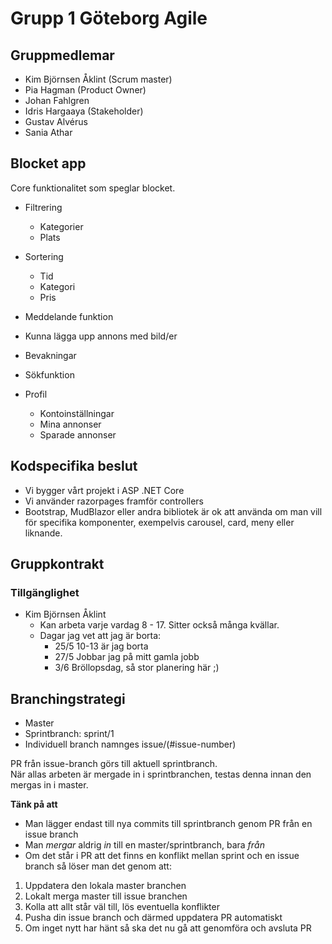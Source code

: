 # Grupp 1 Göteborg Agile

## Gruppmedlemar

 - Kim Björnsen Åklint (Scrum master)
 - Pia Hagman (Product Owner)
 - Johan Fahlgren 
 - Idris Hargaaya (Stakeholder)
 - Gustav Alvérus 
 - Sania Athar 

## Blocket app

Core funktionalitet som speglar blocket. 

- Filtrering 
  - Kategorier
  - Plats

- Sortering
  - Tid
  - Kategori
  - Pris

- Meddelande funktion
- Kunna lägga upp annons med bild/er
- Bevakningar
- Sökfunktion
- Profil
  - Kontoinställningar
  - Mina annonser
  - Sparade annonser

## Kodspecifika beslut
- Vi bygger vårt projekt i ASP .NET Core
- Vi använder razorpages framför controllers
- Bootstrap, MudBlazor eller andra bibliotek är ok att använda om man vill för specifika komponenter, exempelvis carousel, card, meny eller liknande.

## Gruppkontrakt

### Tillgänglighet

- Kim Björnsen Åklint
  - Kan arbeta varje vardag 8 - 17. Sitter också många kvällar.
  - Dagar jag vet att jag är borta:
    - 25/5 10-13 är jag borta
    - 27/5 Jobbar jag på mitt gamla jobb
    - 3/6 Bröllopsdag, så stor planering här ;)

## Branchingstrategi
- Master
 - Sprintbranch: sprint/1
  - Individuell branch namnges issue/(#issue-number)

PR från issue-branch görs till aktuell sprintbranch. <br>
När allas arbeten är mergade in i sprintbranchen, testas denna innan den mergas in i master.

**Tänk på att**
- Man lägger endast till nya commits till sprintbranch genom PR från en issue branch
- Man _mergar_ aldrig _in_ till en master/sprintbranch, bara _från_
- Om det står i PR att det finns en konflikt mellan sprint och en issue branch så löser man det genom att:
1. Uppdatera den lokala master branchen
2. Lokalt merga master till issue branchen
3. Kolla att allt står väl till, lös eventuella konflikter
4. Pusha din issue branch och därmed uppdatera PR automatiskt
5. Om inget nytt har hänt så ska det nu gå att genomföra och avsluta PR 

